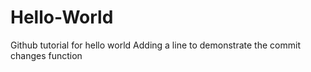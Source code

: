 # Hello-World
Github tutorial for hello world
Adding a line to demonstrate the commit changes function
